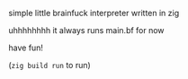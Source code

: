 simple little brainfuck interpreter written in zig

uhhhhhhhh it always runs main.bf for now

have fun!

(`zig build run` to run)